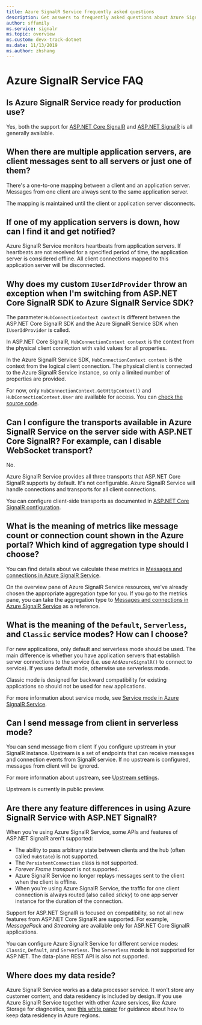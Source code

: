 ```yaml
---
title: Azure SignalR Service frequently asked questions
description: Get answers to frequently asked questions about Azure SignalR Service, including troubleshooting and typical usage scenarios.
author: sffamily
ms.service: signalr
ms.topic: overview
ms.custom: devx-track-dotnet
ms.date: 11/13/2019
ms.author: zhshang
---
```

# Azure SignalR Service FAQ

## Is Azure SignalR Service ready for production use?

Yes, both the support for [ASP.NET Core SignalR](https://dotnet.microsoft.com/apps/aspnet/signalr) and [ASP.NET SignalR](/aspnet/signalr/overview/getting-started/introduction-to-signalr) is all generally available.

## When there are multiple application servers, are client messages sent to all servers or just one of them?

There's a one-to-one mapping between a client and an application server. Messages from one client are always sent to the same application server.

The mapping is maintained until the client or application server disconnects.

## If one of my application servers is down, how can I find it and get notified?

Azure SignalR Service monitors heartbeats from application servers.
If heartbeats are not received for a specified period of time, the application server is considered offline. All client connections mapped to this application server will be disconnected.

## Why does my custom `IUserIdProvider` throw an exception when I'm switching from ASP.NET Core SignalR SDK to Azure SignalR Service SDK?

The parameter `HubConnectionContext context` is different between the ASP.NET Core SignalR SDK and the Azure SignalR Service SDK when `IUserIdProvider` is called.

In ASP.NET Core SignalR, `HubConnectionContext context` is the context from the physical client connection with valid values for all properties.

In the Azure SignalR Service SDK, `HubConnectionContext context` is the context from the logical client connection. The physical client is connected to the Azure SignalR Service instance, so only a limited number of properties are provided.

For now, only `HubConnectionContext.GetHttpContext()` and `HubConnectionContext.User` are available for access.
You can [check the source code](https://github.com/Azure/azure-signalr/blob/dev/src/Microsoft.Azure.SignalR/HubHost/ServiceHubConnectionContext.cs).

## Can I configure the transports available in Azure SignalR Service on the server side with ASP.NET Core SignalR? For example, can I disable WebSocket transport?

No.

Azure SignalR Service provides all three transports that ASP.NET Core SignalR supports by default. It's not configurable. Azure SignalR Service will handle connections and transports for all client connections.

You can configure client-side transports as documented in [ASP.NET Core SignalR configuration](/aspnet/core/signalr/configuration#configure-allowed-transports-1).

## What is the meaning of metrics like message count or connection count shown in the Azure portal? Which kind of aggregation type should I choose?

You can find details about we calculate these metrics in [Messages and connections in Azure SignalR Service](signalr-concept-messages-and-connections.md).

On the overview pane of Azure SignalR Service resources, we've already chosen the appropriate aggregation type for you. If you go to the metrics pane, you can
take the aggregation type to [Messages and connections in Azure SignalR Service](../azure-monitor/essentials/metrics-supported.md#microsoftsignalrservicesignalr) as a reference.

## What is the meaning of the `Default`, `Serverless`, and `Classic` service modes? How can I choose?

For new applications, only default and serverless mode should be used. The main difference is whether you have application servers that establish server connections to the service (i.e. use `AddAzureSignalR()` to connect to service). If yes use default mode, otherwise use serverless mode.

Classic mode is designed for backward compatibility for existing applications so should not be used for new applications.

For more information about service mode, see [Service mode in Azure SignalR Service](concept-service-mode.md).

## Can I send message from client in serverless mode?

You can send message from client if you configure upstream in your SignalR instance. Upstream is a set of endpoints that can receive messages and connection events from SignalR service. If no upstream is configured, messages from client will be ignored.

For more information about upstream, see [Upstream settings](concept-upstream.md).

Upstream is currently in public preview.

## Are there any feature differences in using Azure SignalR Service with ASP.NET SignalR?

When you're using Azure SignalR Service, some APIs and features of ASP.NET SignalR aren't supported:
- The ability to pass arbitrary state between clients and the hub (often called `HubState`) is not supported.
- The `PersistentConnection` class is not supported.
- *Forever Frame transport* is not supported.
- Azure SignalR Service no longer replays messages sent to the client when the client is offline.
- When you're using Azure SignalR Service, the traffic for one client connection is always routed (also called *sticky*) to one app server instance for the duration of the connection.

Support for ASP.NET SignalR is focused on compatibility, so not all new features from ASP.NET Core SignalR are supported. For example, *MessagePack* and *Streaming* are available only for ASP.NET Core SignalR applications.

You can configure Azure SignalR Service for different service modes: `Classic`, `Default`, and `Serverless`. The `Serverless` mode is not supported for ASP.NET. The data-plane REST API is also not supported.

## Where does my data reside?

Azure SignalR Service works as a data processor service. It won't store any customer content, and data residency is included by design. If you use Azure SignalR Service together with other Azure services, like Azure Storage for diagnostics, see [this white paper](https://azure.microsoft.com/resources/achieving-compliant-data-residency-and-security-with-azure/) for guidance about how to keep data residency in Azure regions.
